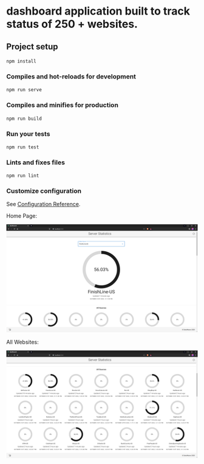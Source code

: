 # dashboard application built to track status of 250 + websites.

## Project setup
```
npm install
```

### Compiles and hot-reloads for development
```
npm run serve
```

### Compiles and minifies for production
```
npm run build
```

### Run your tests
```
npm run test
```

### Lints and fixes files
```
npm run lint
```

### Customize configuration
See [Configuration Reference](https://cli.vuejs.org/config/).

Home Page:

 ![alt text](https://github.com/Rusheesonu/Stats/blob/main/home.png "Description goes here")
 
 
 All Websites:
 
  ![alt text](https://github.com/Rusheesonu/Stats/blob/main/All_websites.png "Description goes here")

